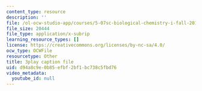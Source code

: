 ```yaml
---
content_type: resource
description: ''
file: /ol-ocw-studio-app/courses/5-07sc-biological-chemistry-i-fall-2013/d94a8c9e0b85efbf2bf1bc738c5fbd76_Kl2KpdlB8SQ.srt
file_size: 20444
file_type: application/x-subrip
learning_resource_types: []
license: https://creativecommons.org/licenses/by-nc-sa/4.0/
ocw_type: OCWFile
resourcetype: Other
title: 3play caption file
uid: d94a8c9e-0b85-efbf-2bf1-bc738c5fbd76
video_metadata:
  youtube_id: null
---
```

